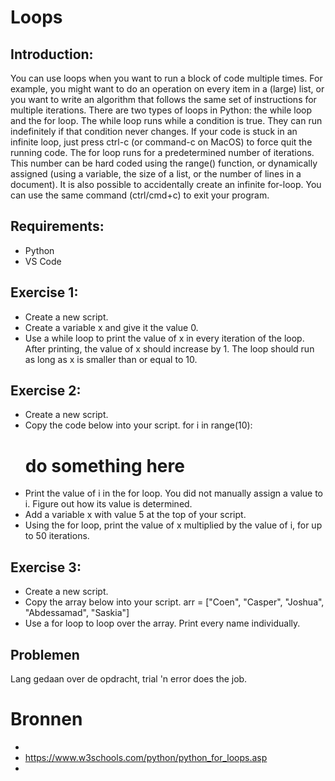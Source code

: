 # Loops

## Introduction:
You can use loops when you want to run a block of code multiple times. For example, you might want to do an operation on every item in a (large) list, or you want to write an algorithm that follows the same set of instructions for multiple iterations.
There are two types of loops in Python: the while loop and the for loop.
The while loop runs while a condition is true. They can run indefinitely if that condition never changes. If your code is stuck in an infinite loop, just press ctrl-c (or command-c on MacOS) to force quit the running code.
The for loop runs for a predetermined number of iterations. This number can be hard coded using the range() function, or dynamically assigned (using a variable, the size of a list, or the number of lines in a document). It is also possible to accidentally create an infinite for-loop. You can use the same command (ctrl/cmd+c) to exit your program.  

## Requirements:
- Python
- VS Code

## Exercise 1:
- Create a new script.
- Create a variable x and give it the value 0.
- Use a while loop to print the value of x in every iteration of the loop. After printing, the value of x should increase by 1. The loop should run as long as x is smaller than or equal to 10.

## Exercise 2:
- Create a new script.
- Copy the code below into your script.
for i in range(10):  
    # do something here  
- Print the value of i in the for loop. You did not manually assign a value to i. Figure out how its value is determined.  
- Add a variable x with value 5 at the top of your script.  
- Using the for loop, print the value of x multiplied by the value of i, for up to 50 iterations.  

## Exercise 3:
- Create a new script.
- Copy the array below into your script.
arr = ["Coen", "Casper", "Joshua", "Abdessamad", "Saskia"]
- Use a for loop to loop over the array. Print every name individually.

## Problemen

Lang gedaan over de opdracht, trial 'n error does the job.

# Bronnen

- 
- https://www.w3schools.com/python/python_for_loops.asp
- 


